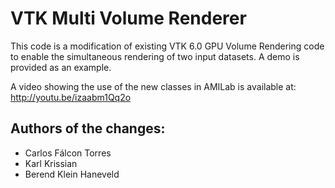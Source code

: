 # VTK Multi Volume Renderer
This code is a modification of existing VTK 6.0 GPU Volume Rendering code to enable the simultaneous rendering of two input datasets.
A demo is provided as an example.

A video showing the use of the new classes in AMILab is available at:
http://youtu.be/izaabm1Qq2o

## Authors of the changes:
* Carlos Fálcon Torres
* Karl Krissian
* Berend Klein Haneveld
